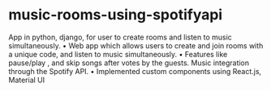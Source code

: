 # music-rooms-using-spotifyapi
App in python, django, for user to create rooms and listen to music simultaneously.
•	Web app which allows users to create and join rooms with a unique code, and listen to music simultaneously.
•	Features like pause/play , and skip songs after votes by the guests. Music integration through the Spotify API.
•	Implemented custom components using React.js, Material UI
